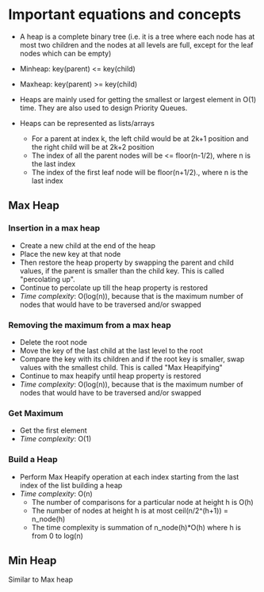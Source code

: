 # Important equations and concepts

- A heap is a complete binary tree (i.e. it is a tree where each node has at most two children and the nodes at all levels are full, except for the leaf nodes which can be empty)

- Minheap: key(parent) <= key(child)


- Maxheap: key(parent) >= key(child)

- Heaps are mainly used for getting the smallest or largest element in O(1) time. They are also used to design Priority Queues. 

- Heaps can be represented as lists/arrays

	- For a parent at index k, the left child would be at 2k+1 position and the right child will be at 2k+2 position
	- The index of all the parent nodes will be <= floor(n-1/2), where n is the last index
	- The index of the first leaf node will be floor(n+1/2)., where n is the last index


## Max Heap

### Insertion in a max heap
- Create a new child at the end of the heap
- Place the new key at that node
- Then restore the heap property by swapping the parent and child values, if the parent is smaller than the child key. This is called "percolating up".
- Continue to percolate up till the heap property is restored
- *Time complexity*: O(log(n)), because that is the maximum number of nodes that would have to be traversed and/or swapped

### Removing the maximum from a max heap
- Delete the root node
- Move the key of the last child at the last level to the root
- Compare the key with its children and if the root key is smaller, swap values with the smallest child. This is called "Max Heapifying"
- Continue to max heapify until heap property is restored 
- *Time complexity*: O(log(n)), because that is the maximum number of nodes that would have to be traversed and/or swapped

### Get Maximum
- Get the first element
- *Time complexity*: O(1)

### Build a Heap 
- Perform Max Heapify operation at each index starting from the last index of the list building a heap
- *Time complexity*: O(n)
	- The number of comparisons for a particular node at height h is O(h)
	- The number of nodes at height h is at most ceil(n/2^(h+1)) = n_node(h)
	- The time complexity is summation of n_node(h)*O(h) where h is from 0 to log(n)

## Min Heap

Similar to Max heap




